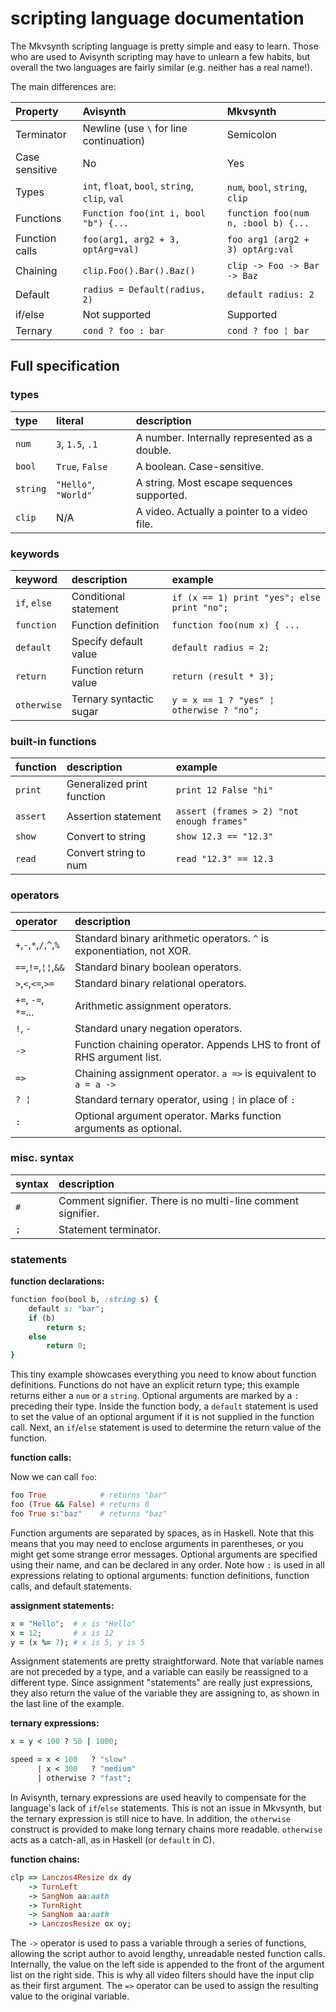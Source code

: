 # scripting language documentation #

The Mkvsynth scripting language is pretty simple and easy to learn. Those who are used to Avisynth scripting may have to unlearn a few habits, but overall the two languages are fairly similar (e.g. neither has a real name!).

The main differences are:

| Property       | Avisynth                                        | Mkvsynth                                |
|:---------------|:------------------------------------------------|:----------------------------------------|
| Terminator     | Newline (use `\` for line continuation)         | Semicolon                               |
| Case sensitive | No                                              | Yes                                     |
| Types          | `int`, `float`, `bool`, `string`, `clip`, `val` | `num`, `bool`, `string`, `clip`         |
| Functions      | `Function foo(int i, bool "b") {...`            | `function foo(num n, :bool b) {...`     | 
| Function calls | `foo(arg1, arg2 + 3, optArg=val)`               | `foo arg1 (arg2 + 3) optArg:val`        |
| Chaining       | `clip.Foo().Bar().Baz()`                        | `clip -> Foo -> Bar -> Baz`             |
| Default        | `radius = Default(radius, 2)`                   | `default radius: 2`                     |
| if/else        |  Not supported                                  | Supported                               |
| Ternary        | `cond ? foo : bar`                              | `cond ? foo ¦ bar`                      |

## Full specification ##

### types ###
| type     | literal              | description                                   |
|:---------|:---------------------|:----------------------------------------------|
| `num`    | `3`, `1.5`, `.1`     | A number. Internally represented as a double. |
| `bool`   | `True`, `False`      | A boolean. Case-sensitive.                    |
| `string` | `"Hello"`, `"World"` | A string. Most escape sequences supported.    |
| `clip`   | N/A                  | A video. Actually a pointer to a video file.  |

### keywords ###
| keyword      | description             | example                                     |
|:-------------|:------------------------|:--------------------------------------------|
| `if`, `else` | Conditional statement   | `if (x == 1) print "yes"; else print "no";` |
| `function`   | Function definition     | `function foo(num x) { ...`                 |
| `default`    | Specify default value   | `default radius = 2;`                       |
| `return`     | Function return value   | `return (result * 3);`                      |
| `otherwise`  | Ternary syntactic sugar | `y = x == 1 ? "yes" ¦ otherwise ? "no";`    |

### built-in functions ###
| function     | description                | example                                     |
|:-------------|:---------------------------|:--------------------------------------------|
| `print`      | Generalized print function | `print 12 False "hi"`                       |
| `assert`     | Assertion statement        | `assert (frames > 2) "not enough frames"`   |
| `show`       | Convert to string          | `show 12.3 == "12.3"`                       |
| `read`       | Convert string to num      | `read "12.3" == 12.3`                       |

### operators ###
| operator                | description                                                            |
|:------------------------|:-----------------------------------------------------------------------|
| `+`,`-`,`*`,`/`,`^`,`%` | Standard binary arithmetic operators. `^` is exponentiation, not XOR.  |
| `==`,`!=`,`¦¦`,`&&`     | Standard binary boolean operators.                                     |
| `>`,`<`,`<=`,`>=`       | Standard binary relational operators.                                  |
| `+=`, `-=`, `*=`...     | Arithmetic assignment operators.                                       |
| `!`, `-`                | Standard unary negation operators.                                     |
| `->`                    | Function chaining operator. Appends LHS to front of RHS argument list. |
| `=>`                    | Chaining assignment operator. `a =>` is equivalent to `a = a ->`       |
| `? ¦`                   | Standard ternary operator, using `¦` in place of `:`                   |
| `:`                     | Optional argument operator. Marks function arguments as optional.      |

### misc. syntax ###
| syntax                  | description                                                            |
|:------------------------|:-----------------------------------------------------------------------|
| `#`                     | Comment signifier. There is no multi-line comment signifier.           |
| `;`                     | Statement terminator.                                                  |


### statements ###
**function declarations:**
```ruby
function foo(bool b, :string s) {
    default s: "bar";
    if (b)
        return s;
    else
        return 0;
}
```
This tiny example showcases everything you need to know about function definitions. Functions do not have an explicit return type; this example returns either a `num` or a `string`. Optional arguments are marked by a `:` preceding their type. Inside the function body, a `default` statement is used to set the value of an optional argument if it is not supplied in the function call. Next, an `if`/`else` statement is used to determine the return value of the function.

**function calls:**

Now we can call `foo`:
```ruby
foo True            # returns "bar"
foo (True && False) # returns 0
foo True s:"baz"    # returns "baz"
```
Function arguments are separated by spaces, as in Haskell. Note that this means that you may need to enclose arguments in parentheses, or you might get some strange error messages. Optional arguments are specified using their name, and can be declared in any order. Note how `:` is used in all expressions relating to optional arguments: function definitions, function calls, and default statements.

**assignment statements:**
```ruby
x = "Hello";  # x is "Hello"
x = 12;       # x is 12
y = (x %= 7); # x is 5, y is 5
```
Assignment statements are pretty straightforward. Note that variable names are not preceded by a type, and a variable can easily be reassigned to a different type. Since assignment "statements" are really just expressions, they also return the value of the variable they are assigning to, as shown in the last line of the example.

**ternary expressions:**
```ruby
x = y < 100 ? 50 | 1000;

speed = x < 100   ? "slow"
      | x < 300   ? "medium"
      | otherwise ? "fast";
```
In Avisynth, ternary expressions are used heavily to compensate for the language's lack of `if`/`else` statements. This is not an issue in Mkvsynth, but the ternary expression is still nice to have. In addition, the `otherwise` construct is provided to make long ternary chains more readable. `otherwise` acts as a catch-all, as in Haskell (or `default` in C).

**function chains:**
```ruby
clp => Lanczos4Resize dx dy
    -> TurnLeft
    -> SangNom aa:aath
    -> TurnRight
    -> SangNom aa:aath
    -> LanczosResize ox oy;
```
The `->` operator is used to pass a variable through a series of functions, allowing the script author to avoid lengthy, unreadable nested function calls. Internally, the value on the left side is appended to the front of the argument list on the right side. This is why all video filters should have the input clip as their first argument. The `=>` operator can be used to assign the resulting value to the original variable.
